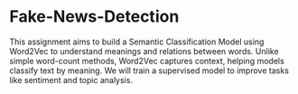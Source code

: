# Fake-News-Detection
This assignment aims to build a Semantic Classification Model using Word2Vec to understand meanings and relations between words. Unlike simple word-count methods, Word2Vec captures context, helping models classify text by meaning. We will train a supervised model to improve tasks like sentiment and topic analysis.
